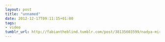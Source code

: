 ```yaml
---
layout: post
title: "unnamed"
date: 2012-12-17T09:11:15+01:00
tags:
- video
tumblr_url: http://fabiantheblind.tumblr.com/post/38135603599/nadya-mira-saz-happy-end-of-the-world-2012
---
```

